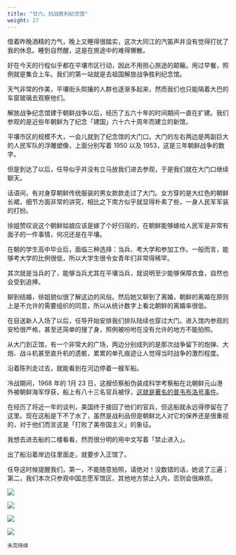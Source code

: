 ```yaml
---
title: "廿六，抗战胜利纪念馆"
weight: 27
---
```


借着昨晚酒精的力气，晚上又睡得很踏实，这次大同江的汽笛声并没有觉得打扰了我的休息。睡到自然醒，这是在旅途中的难得懒散。

好在今天的行程似乎都在平壤市区行动，因此不用担心旅途的颠簸。用过早餐，照例就是集合上车。我们的第一站就是去祖国解放战争胜利纪念馆。

天气非常的作美，平壤街头熙攘的人群也逐渐多起来，然而我们也只能隔着大巴的车窗玻璃去观察他们。

解放战争纪念馆建于朝鲜战争以后，经历了五六十年的时间期间一直在扩建。我们参观的是近些年朝鲜为了纪念「建国」六十六十周年而建立的新馆。

平壤市区的规模不大，一会儿就到了纪念馆的大门口。大门的左右两边是两副巨大的人民军队的浮雕塑像，上面分别写着 1950 以及 1953，这是三年朝鲜战争的数字。

但是到达了以后，任导似乎并没有立马放我们进去参观，于是我们就在大门口继续聊天。

话语间，有对身穿朝鲜传统服装的男女款款走过了大门。女方穿的是大红色的朝鲜长裙，细节方面非常的讲究，相比之下南方似乎就显得朴素了些，一身人民军军装的打扮。

徐姐赞叹说这个朝鲜姑娘应该是嫁了个好归宿的，在朝鲜能够嫁给人民军是非常有面子的一件事情，何况还是在平壤。

在朝的学生高中毕业后，面临三种选择：当兵、考大学和参加工作。一般而言，能够考大学的比例很低，所以大学生很令女青年们非常得稀罕。

其次就是当兵的了，能够当兵尤其在平壤当兵，就说明至少能够保障衣食，自然也会受到追捧。

聊到结婚，徐姐貌似很了解这边的风俗。然后她又聊到了离婚，朝鲜的离婚在原则上是不允许的需要组织的同意，所以从统计数字上看北朝鲜的离婚率很低。

在目送新人入场了以后，任导开始安排我们排队陆续也穿过大门。进入馆内参观的安检很严格，甚至还简单的搜了身，照例被吩咐在没有允许的地方不能拍照。

从大门到正馆，有一个非常大的广场，两边分别成列的是那次战争留下的炮弹、大炮、战斗机甚至直升机的遗骸，累累的单孔痕迹让人觉得当时战争的激烈程度。

沿着陈列走过去，就能看到在河边停着一艘军船。

冷战期间，1968 年的 1月 23 日，这艘侦察船伪装成科学考察船在北朝鲜元山港外被朝鲜海军俘获，船上有八十三名官兵被俘，[这就是著名的普韦布洛号事件](https://zh.wikipedia.org/wiki/%E6%99%AE%E9%9F%8B%E5%B8%83%E6%B4%9B%E8%99%9F%E9%80%9A%E7%94%A8%E7%92%B0%E5%A2%83%E7%A0%94%E7%A9%B6%E8%89%A6)。

在经历了将近一年的谈判，美国终于接回了他们的官兵，但这船就永远得停留在了这里。现在这船是下不了水了，虽然是战利品但是朝鲜北人对它的保养还是很重视的，对于他们而言这是「打败了美帝国主义」的象征。

我想去进去船的二楼看看，然而很分明的用中文写着「禁止进入」。

出了船沿着岸边往里面走，就要步入正馆了。

任导这时候提醒我们，第一，不能随意拍照，请绝对！没数错的话，她说了三遍；第二，我们本次只参观中国志愿军馆区，其他地方禁止入内，否则会很麻烦。

![](/north-korea/0460.jpg)

![](/north-korea/0482.jpg)

![](/north-korea/0486.jpg)

![](/north-korea/0474.jpg)

`未完待续`



